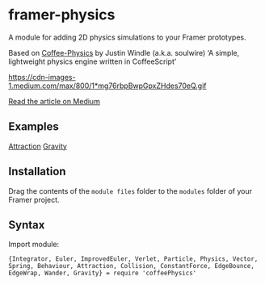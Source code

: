 # framer-physics
A module for adding 2D physics simulations to your Framer prototypes.

Based on [Coffee-Physics](https://github.com/soulwire/Coffee-Physics/) by Justin Windle (a.k.a. soulwire) ‘A simple, lightweight physics engine written in CoffeeScript’

https://cdn-images-1.medium.com/max/800/1*mg76rbpBwpGpxZHdes70eQ.gif

[Read the article on Medium](https://blog.framer.com/its-particle-time-how-to-use-a-physics-engine-with-framer-e66af34ec859)

## Examples
[Attraction](https://framer.cloud/KXQHl/)
[Gravity](https://framer.cloud/VOHjW/)

## Installation

Drag the contents of the `module files` folder to the `modules` folder of your Framer project.

## Syntax

Import module:

```
{Integrator, Euler, ImprovedEuler, Verlet, Particle, Physics, Vector, Spring, Behaviour, Attraction, Collision, ConstantForce, EdgeBounce, EdgeWrap, Wander, Gravity} = require 'coffeePhysics'
```

